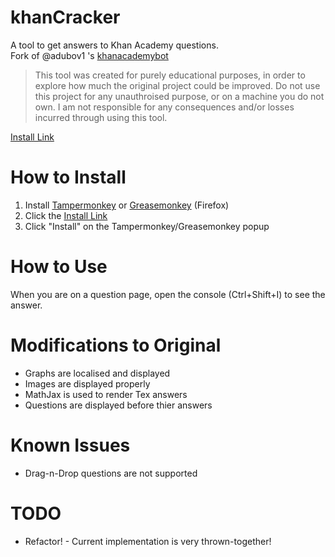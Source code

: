 # khanCracker
A tool to get answers to Khan Academy questions.  
Fork of @adubov1 's [khanacademybot](https://github.com/adubov1/khanacademy_bot)

> This tool was created for purely educational purposes, in order to explore how much the original project could be improved. Do not use this project for any unauthroised purpose, or on a machine you do not own. I am not responsible for any consequences and/or losses incurred through using this tool.

[Install Link](https://github.com/piman51277/khanCracker/raw/master/index.user.js)

# How to Install
1. Install [Tampermonkey](https://www.tampermonkey.net/) or [Greasemonkey](https://addons.mozilla.org/en-US/firefox/addon/greasemonkey/) (Firefox)
2. Click the [Install Link](https://github.com/piman51277/khanCracker/raw/master/index.user.js)
3. Click "Install" on the Tampermonkey/Greasemonkey popup

# How to Use
When you are on a question page, open the console (Ctrl+Shift+I) to see the answer. 

# Modifications to Original
- Graphs are localised and displayed
- Images are displayed properly
- MathJax is used to render Tex answers
- Questions are displayed before thier answers

# Known Issues
- Drag-n-Drop questions are not supported

# TODO
- Refactor! - Current implementation is very thrown-together!
